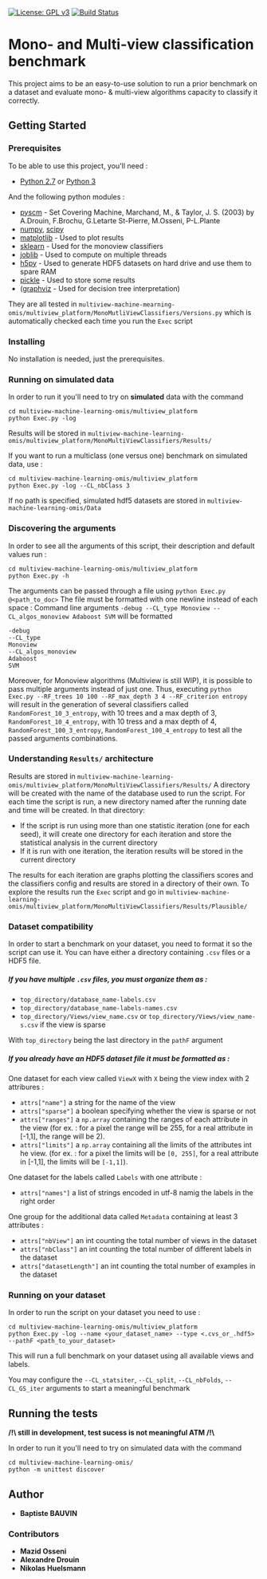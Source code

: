 [![License: GPL v3](https://img.shields.io/badge/License-GPL%20v3-blue.svg)](http://www.gnu.org/licenses/gpl-3.0)
[![Build Status](https://travis-ci.com/babau1/multiview-machine-learning-omis.svg?token=pjoowx3poApRRtwqHTpd&branch=master)](https://travis-ci.com/babau1/multiview-machine-learning-omis)
# Mono- and Multi-view classification benchmark

This project aims to be an easy-to-use solution to run a prior benchmark on a dataset and evaluate mono- & multi-view algorithms capacity to classify it correctly.

## Getting Started

### Prerequisites

To be able to use this project, you'll need :

* [Python 2.7](https://docs.python.org/2/) or [Python 3](https://docs.python.org/3/) 

And the following python modules :
* [pyscm](https://github.com/aldro61/pyscm) - Set Covering Machine, Marchand, M., & Taylor, J. S. (2003) by A.Drouin, F.Brochu, G.Letarte St-Pierre, M.Osseni, P-L.Plante
* [numpy](http://www.numpy.org/), [scipy](https://scipy.org/)
* [matplotlib](http://matplotlib.org/) - Used to plot results
* [sklearn](http://scikit-learn.org/stable/) - Used for the monoview classifiers
* [joblib](https://pypi.python.org/pypi/joblib) - Used to compute on multiple threads
* [h5py](https://www.h5py.org) - Used to generate HDF5 datasets on hard drive and use them to spare RAM
* [pickle](https://docs.python.org/3/library/pickle.html) - Used to store some results
* ([graphviz](https://pypi.python.org/pypi/graphviz) - Used for decision tree interpretation)


They are all tested in  `multiview-machine-mearning-omis/multiview_platform/MonoMutliViewClassifiers/Versions.py` which is automatically checked each time you run the `Exec` script

### Installing

No installation is needed, just the prerequisites.

### Running on simulated data

In order to run it you'll need to try on **simulated** data with the command
```
cd multiview-machine-learning-omis/multiview_platform
python Exec.py -log
```
Results will be stored in `multiview-machine-learning-omis/multiview_platform/MonoMultiViewClassifiers/Results/`

If you want to run a multiclass (one versus one) benchmark on simulated data, use : 
```
cd multiview-machine-learning-omis/multiview_platform
python Exec.py -log --CL_nbClass 3
```

If no path is specified, simulated hdf5 datasets are stored in `multiview-machine-learning-omis/Data`


### Discovering the arguments

In order to see all the arguments of this script, their description and default values run :
```
cd multiview-machine-learning-omis/multiview_platform
python Exec.py -h
```
The arguments can be passed through a file using `python Exec.py @<path_to_doc>`
The file must be formatted with one newline instead of each space : 
Command line arguments `-debug --CL_type Monoview --CL_algos_monoview Adaboost SVM` will be formatted 
```
-debug
--CL_type
Monoview
--CL_algos_monoview
Adaboost
SVM
```

Moreover, for Monoview algorithms (Multiview is still WIP), it is possible to pass multiple arguments instead of just one. 
Thus, executing `python Exec.py --RF_trees 10 100 --RF_max_depth 3 4 --RF_criterion entropy` will result in the generation of several classifiers called
`RandomForest_10_3_entropy`, with 10 trees and a max depth of 3, `RandomForest_10_4_entropy`, with 10 tress and a max depth of 4,  `RandomForest_100_3_entropy`, `RandomForest_100_4_entropy` to test all the passed arguments combinations. 
 


### Understanding `Results/` architecture

Results are stored in `multiview-machine-learning-omis/multiview_platform/MonoMultiViewClassifiers/Results/`
A directory will be created with the name of the database used to run the script.
For each time the script is run, a new directory named after the running date and time will be created.
In that directory:
* If the script is run using more than one statistic iteration (one for each seed), it will create one directory for each iteration and store the statistical analysis in the current directory 
* If it is run with one iteration, the iteration results will be stored in the current directory

The results for each iteration are graphs plotting the classifiers scores and the classifiers config and results are stored in a directory of their own.
To explore the results run the `Exec` script and go in `multiview-machine-learning-omis/multiview_platform/MonoMultiViewClassifiers/Results/Plausible/`

### Dataset compatibility

In order to start a benchmark on your dataset, you need to format it so the script can use it. 
You can have either a directory containing `.csv` files or a HDF5 file. 

##### If you have multiple `.csv` files, you must organize them as : 
* `top_directory/database_name-labels.csv`
* `top_directory/database_name-labels-names.csv`
* `top_directory/Views/view_name.csv` or `top_directory/Views/view_name-s.csv` if the view is sparse

With `top_directory` being the last directory in the `pathF` argument
 
##### If you already have an HDF5 dataset file it must be formatted as : 
One dataset for each view called `ViewX` with `X` being the view index with 2 attribures : 
* `attrs["name"]` a string for the name of the view
* `attrs["sparse"]` a boolean specifying whether the view is sparse or not
* `attrs["ranges"]` a `np.array` containing the ranges of each attribute in the view (for ex. : for a pixel the range will be 255, for a real attribute in [-1,1], the range will be 2).
* `attrs["limits"]` a `np.array` containing all the limits of the attributes int he view. (for ex. : for a pixel the limits will be `[0, 255]`, for a real attribute in [-1,1], the limits will be `[-1,1]`).
 

One dataset for the labels called `Labels` with one attribute : 
* `attrs["names"]` a list of strings encoded in utf-8 namig the labels in the right order

One group for the additional data called `Metadata` containing at least 3 attributes : 
* `attrs["nbView"]` an int counting the total number of views in the dataset
* `attrs["nbClass"]` an int counting the total number of different labels in the dataset
* `attrs["datasetLength"]` an int counting the total number of examples in the dataset


### Running on your dataset 

In order to run the script on your dataset you need to use : 
```
cd multiview-machine-learning-omis/multiview_platform
python Exec.py -log --name <your_dataset_name> --type <.cvs_or_.hdf5> --pathF <path_to_your_dataset>
```
This will run a full benchmark on your dataset using all available views and labels.
 
You may configure the `--CL_statsiter`, `--CL_split`, `--CL_nbFolds`, `--CL_GS_iter` arguments to start a meaningful benchmark
 

## Running the tests

**/!\ still in development, test sucess is not meaningful ATM /!\\**

In order to run it you'll need to try on simulated data with the command
```
cd multiview-machine-learning-omis/
python -m unittest discover
```

## Author

* **Baptiste BAUVIN**

### Contributors

* **Mazid Osseni**
* **Alexandre Drouin**
* **Nikolas Huelsmann**